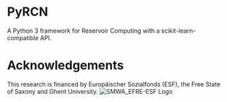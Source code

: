 # PyRCN
A Python 3 framework for Reservoir Computing with a scikit-learn-compatible API.


# Acknowledgements
This research is financed by Europäischer Sozialfonds (ESF), the Free State of Saxony and Ghent University.
![SMWA_EFRE-ESF Logo](https://github.com/TUD-STKS/PyRCN/blob/master/images/SMWA_EFRE-ESF_Sachsen_Logokombi_quer_03.jpg)
